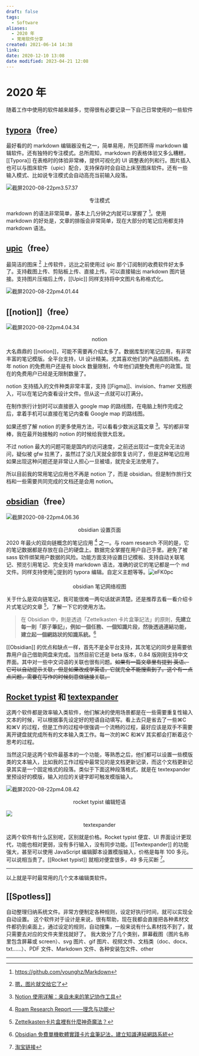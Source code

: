 ```yaml
---
draft: false
tags:
  - Software
aliases:
  - 2020 年
  - 常用软件分享
created: 2021-06-14 14:38
link: 
date: 2020-12-10 13:08
date modified: 2023-04-21 12:08
---
```


# 2020 年

随着工作中使用的软件越来越多，觉得很有必要记录一下自己日常使用的一些软件

## [typora](https://typora.io/)（free）

最好看的的 markdown 编辑器没有之一，简单易用，所见即所得 markdown 编辑软件。还有独特的专注模式。总所周知，markdown 的表格体验又多么糟糕，[[Typora]] 在表格时的体验非常棒，提供可视化的 UI 调整表的列和行。图片插入也可以与图床软件（upic）配合，支持保存时会自动上床至图床软件。还有一些输入模式、比如说专注模式会自动高亮当前输入段落。

![截屏2020-08-22pm3.57.37](https://txx-1257178398.cos.ap-shanghai.myqcloud.com/uPic/%E6%88%AA%E5%B1%8F2020-08-22%20pm3.57.37.png)<center>专注模式</center>

markdown 的语法非常简单，基本上几分钟之内就可以掌握了 [^7]。使用 markdown 的好处是，文章的排版会非常简单，现在大部分的笔记应用都支持 markdown 语法。

## [upic](https://apps.apple.com/cn/app/upic-%E5%9B%BE%E5%BA%8A%E5%B7%A5%E5%85%B7/id1510718678)（free）

最简洁的图床 [^5] 上传软件，远比之前使用过 ipic 那个订阅制的收费软件好太多了。支持截图上传、剪贴板上传、直接上传。可以直接输出 markdown 图片链接。支持图片压缩后上传，[[Upic]] 同样支持将中文图片名称格式化。

![截屏2020-08-22pm4.01.44](https://txx-1257178398.cos.ap-shanghai.myqcloud.com/uPic/%E6%88%AA%E5%B1%8F2020-08-22%20pm4.01.44.png)

## [[notion]]（free）

![截屏2020-08-22pm4.04.34](https://txx-1257178398.cos.ap-shanghai.myqcloud.com/uPic/%E6%88%AA%E5%B1%8F2020-08-22%20pm4.04.34.png)

<center>notion</center>

大名鼎鼎的 [[notion]]，可能不需要再介绍太多了。数据库型的笔记应用，有非常丰富的笔记模版。全平台支持，UI 设计精美。尤其喜欢他们的产品插图风格。去年 notion 的免费用户还是有 block 数量限制，今年他们调整免费用户的政策。现在的免费用户已经是无限制数量了。

notion 支持插入的文件种类非常丰富，支持 [[Figma]]、invision、framer 文档嵌入，可以在笔记内查看设计文件。但从这一点就可以打满分。

在制作旅行计划时可以直接嵌入 google map 的路线图，在电脑上制作完成之后，拿着手机可以直接在笔记内查看 Google map 的路线图。

如果还想了解 notion 的更多使用方法，可以看看少数派这篇文章 [^4]。写的都非常棒，我在最开始接触的 notion 的时候给我很大启发。

不过 notion 最大的问题可能是国内的访问速度，之前还出现过一度完全无法访问，疑似被 gfw 拉黑了，虽然过了没几天就全部恢复访问了，但是这种笔记应用如果出现这种问题还是非常让人担心一旦被墙，就完全无法使用了。

所以目前我的常用笔记应用也不再是 notion 了，而是 obsidian。但是制作旅行文档和一些需要共同完成的文档还是会用 notion。

## [obsidian](https://obsidian.md/)（free）

![截屏2020-08-22pm4.06.36](https://txx-1257178398.cos.ap-shanghai.myqcloud.com/uPic/%E6%88%AA%E5%B1%8F2020-08-22%20pm4.06.36.png)

<center>obsidian 设置页面</center>

2020 年最火的双向链概念的笔记应用 [^1] 之一。与 roam research 不同的是，它的笔记数据都是存放在自己的硬盘上。数据完全掌握在用户自己手里。避免了被 sass 软件绑架用户数据的风险。功能方面支持设置日记模板、支持自动关联笔记、预览引用笔记、完全支持 markdown 语法，准确的说它的笔记都是一个 md 文件。同样支持使用👆提到的 typora 编辑。自定义主题等等。![eFK0pc](https://txx-1257178398.cos.ap-shanghai.myqcloud.com/uPic/eFK0pc.jpg)

<center>obsidian 笔记网络视图</center>

关于什么是双向链笔记，我可能很难一两句话就讲清楚。还是推荐去看一看介绍卡片式笔记的文章 [^2]，了解一下它的使用方法。

>在 Obsidian 中，則是透過「Zettelkasten 卡片盒筆記法」的原則，**先建立每一則「原子筆記」，例如一個任務、一個知識片段，然後透過連結功能，建立起一個網路狀的知識系統。**[^3]

[[Obsidian]] 的优点和缺点一样，首先不是全平台支持，其次笔记的同步是需要依靠用户自己借助网盘来完成。当然目前它还是 beta 版本，0.84 版刚刚支持中文界面。其中对一些中文词语的关联也很有问题。~~如果有一篇文章里有提到 英语、它可以自动提示关联，但是如果改成学英语，它就完全不能搜索到了。这个有一点点问题，需要在写作的时候刻意做链接关联。~~

## [Rocket typist](https://witt-software.com/rockettypist/) 和 [textexpander](https://textexpander.com/)

这两个软件都是效率输入类软件，他们解决的使用场景都是在一些需要重复性输入文本的时候，可以根据事先设定好的短语自动填写。看上去只是省去了一些⌘C 和⌘V 的过程，但是工作的过程中很强调一个流畅的过程，最好应该是双手不需要离开键盘就完成所有的文本输入类工作。每一次的⌘C 和⌘V 其实都会打断着这个思考的过程。

当然这只是这两个软件最基本的一个功能，等熟悉之后，他们都可以设置一些模版类的文本输入，比如我的工作过程中最常见的是文档更新记录，而这个文档更新记录其实是一个固定格式的段落。类似于下面这种段落格式，就是在 textexpander 里预设好的模版，输入对应的关键字即可触发模版输入。

![截屏2020-08-22pm4.08.42](https://txx-1257178398.cos.ap-shanghai.myqcloud.com/uPic/%E6%88%AA%E5%B1%8F2020-08-22%20pm4.08.42.png)

<center>rocket typist 编辑短语</center>

![](https://txx-1257178398.cos.ap-shanghai.myqcloud.com/uPic/%E6%88%AA%E5%B1%8F2020-08-22%20pm3.52.14.png)

<center>textexpander</center>

这两个软件有什么区别呢，区别就是价格。Rocket typist 便宜、UI 界面设计更现代，功能也相对更弱，没有多行输入，没有同步功能。[[Textexpander]] 的功能强大，甚至可以使用 JavaScript 编辑脚本设置模版输入，价格是每年 100 多元。可以说相当贵了。[[Rocket typist]] 就相对便宜很多，49 多元买断 [^6]。

---

以上就是平时最常用的几个文本编辑类软件。

## [[Spotless]]

自动整理归纳系统文件。非常方便制定各种规则，设定好执行时间，就可以实现全自动设置。
这个软件对于设计是来说，很有帮助，现在我都会直接把各种素材文件都扔到桌面上，通过设定的规则，自动搜集，一般来说有什么素材找不到了，就只需要去对应的文件夹里找就好了。
我大致分了几个类别，屏幕截图（图片名称里包含屏幕或 screen）、svg 图片、gif 图片、视频文件、文档类（doc、docx、txt……）、PDF 文件、Markdown 文件、各种安装包文件、other

---

[^7]:https://github.com/younghz/Markdown
[^5]:[嗯，图片就交给它了](https://sspai.com/post/40499)
[^4]:[Notion 使用详解：来自未来的笔记协作工具](https://sspai.com/post/52176)
[^1]:[Roam Research Report ——理念与功能](https://sspai.com/post/60588)
[^2]:[Zettelkasten卡片盒裡有什麼神奇魔法？](https://matters.news/@onelight/zettelkasten卡片盒裡有什麼神奇魔法-卡片盒筆記法-2-bafyreiakrxwq7r4jjprhe5ka44otlrkaxndhbt2dyl3azm567qprwkygpe)
[^3]:[Obsidian 免費單機軟體實踐卡片盒筆記法，建立知識連結網路系統](https://www.playpcesor.com/2020/06/obsidian.html)
[^6]:[淘宝链接](https://item.taobao.com/item.htm?id=586722734481)
